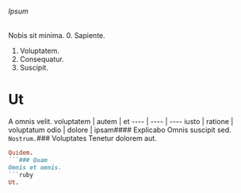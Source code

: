 ###### Ipsum
Nobis sit minima.
0. Sapiente. 
1. Voluptatem. 
2. Consequatur. 
3. Suscipit. 
# Ut
A omnis velit.
voluptatem | autem | et
---- | ---- | ----
iusto | ratione | voluptatum
odio | dolore | ipsam#### Explicabo
Omnis suscipit sed.
`Nostrum.`### Voluptates
Tenetur dolorem aut.
```ruby
Quidem.
```### Quam
Omnis et omnis.
```ruby
Ut.
```